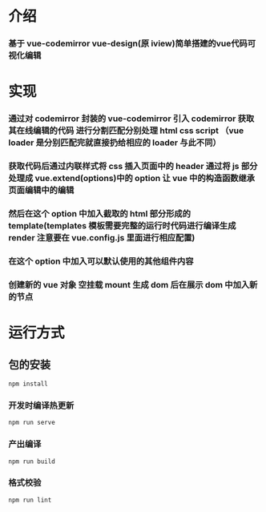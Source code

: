 # 介绍

### 基于 vue-codemirror vue-design(原 iview)简单搭建的vue代码可视化编辑

# 实现

### 通过对 codemirror 封装的 vue-codemirror 引入 codemirror 获取其在线编辑的代码 进行分割匹配分别处理 html css script （vue loader 是分别匹配完就直接扔给相应的 loader 与此不同）

### 获取代码后通过内联样式将 css 插入页面中的 header 通过将 js 部分处理成 vue.extend(options)中的 option 让 vue 中的构造函数继承页面编辑中的编辑

### 然后在这个 option 中加入截取的 html 部分形成的 template(templates 模板需要完整的运行时代码进行编译生成 render 注意要在 vue.config.js 里面进行相应配置)

### 在这个 option 中加入可以默认使用的其他组件内容

### 创建新的 vue 对象 空挂载 mount 生成 dom 后在展示 dom 中加入新的节点

# 运行方式

## 包的安装

```
npm install
```

### 开发时编译热更新

```
npm run serve
```

### 产出编译

```
npm run build
```

### 格式校验

```
npm run lint
```
